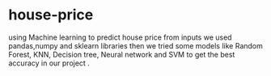 
# house-price 


 using Machine learning to predict house price from inputs 
  we used  pandas,numpy and sklearn libraries 
  then we tried some models like Random Forest, KNN, Decision tree, Neural network and SVM to get the best accuracy in our project .

